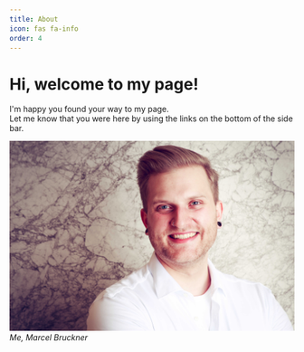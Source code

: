 ```yaml
---
title: About
icon: fas fa-info
order: 4
---
```


# Hi, welcome to my page!

I'm happy you found your way to my page.  
Let me know that you were here by using the links on the bottom of the side bar.

![An image showing me, Marcel Bruckner](/assets/img/me.jpg)
_Me, Marcel Bruckner_